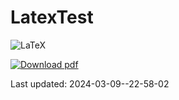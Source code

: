 # LatexTest

![LaTeX](https://img.shields.io/badge/latex-%23008080.svg?style=for-the-badge&logo=latex&logoColor=white)

<!-- BEGIN LATEST DOWNLOAD BUTTON -->
[![Download pdf](https://custom-icon-badges.demolab.com/badge/-Download-F25278?style=for-the-badge&logo=download&logoColor=white "Download pdf")](https://github.com/i-v-a-n-h-o-e/LatexTest/releases/latest/download/2024-03-09--22-58-02_main.pdf)
<!-- END LATEST DOWNLOAD BUTTON -->


Last updated: 2024-03-09--22-58-02
